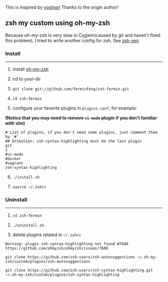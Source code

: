 This is inspired by [yoshiori](https://github.com/yoshiori/oh-my-zsh-yoshiori)
Thanks to the origin author!

## zsh my custom using oh-my-zsh

Because oh-my-zsh is very slow in Cygwin(caused by git and haven't fixed this problem),
I tried to write another config for zsh.  See [zsh-sen](https://github.com/ferminfeng/zshFermin)

### Install
----------------

1. install [oh-my-zsh](https://github.com/robbyrussell/oh-my-zsh)

2. cd to your-dir

3. `git clone git://github.com/ferminfeng/zsh-fermin.git`

4. `cd zsh-fermin`

5. configure your favorite plugins in `plugins.conf`, for example:

**(Notice that you may need to remove `vi-mode` plugin if you don't familiar with vim)**

```
# List of plugins, if you don't need some plugins, just comment them by `#`
## Attention: zsh-syntax-highlighting must be the last plugin
git
z
#vi-mode
#docker
#vagrant
zsh-syntax-highlighting
```

6. `./install.sh`

7. `source ~/.zshrc`

### Uninstall
----------------
1. `cd zsh-fermin`

2. `./uninstall.sh`

3. delete plugins related in `~/.zshrc`


```
Warning: plugin zsh-syntax-highlighting not found #7688
https://github.com/ohmyzsh/ohmyzsh/issues/7688

git clone https://github.com/zsh-users/zsh-autosuggestions ~/.oh-my-zsh/custom/plugins/zsh-autosuggestions

git clone https://github.com/zsh-users/zsh-syntax-highlighting.git ~/.oh-my-zsh/custom/plugins/zsh-syntax-highlighting

```
